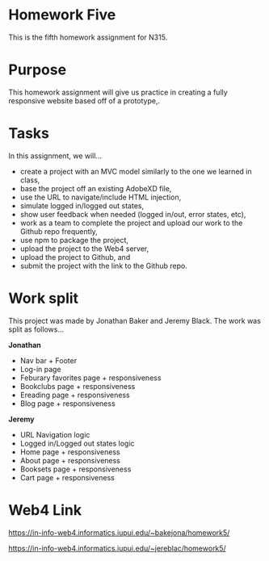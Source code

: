 # Homework Five

This is the fifth homework assignment for N315.

# Purpose

This homework assignment will give us practice in creating a fully responsive website based off of a prototype,.

# Tasks

In this assignment, we will...

- create a project with an MVC model similarly to the one we learned in class,
- base the project off an existing AdobeXD file,
- use the URL to navigate/include HTML injection,
- simulate logged in/logged out states,
- show user feedback when needed (logged in/out, error states, etc),
- work as a team to complete the project and upload our work to the Github repo frequently,
- use npm to package the project,
- upload the project to the Web4 server,
- upload the project to Github, and
- submit the project with the link to the Github repo.

# Work split

This project was made by Jonathan Baker and Jeremy Black. The work was split as follows...

**Jonathan**

- Nav bar + Footer
- Log-in page
- Feburary favorites page + responsiveness
- Bookclubs page + responsiveness
- Ereading page + responsiveness
- Blog page + responsiveness

**Jeremy**

- URL Navigation logic
- Logged in/Logged out states logic
- Home page + responsiveness
- About page + responsiveness
- Booksets page + responsiveness
- Cart page + responsiveness

# Web4 Link

https://in-info-web4.informatics.iupui.edu/~bakejona/homework5/

https://in-info-web4.informatics.iupui.edu/~jereblac/homework5/

